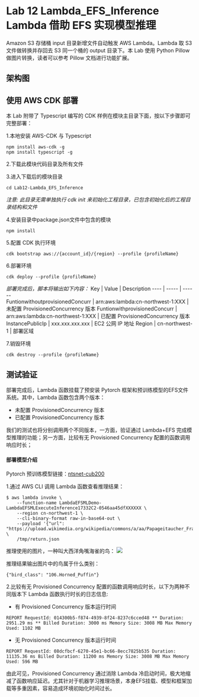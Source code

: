 # Lab 12 Lambda_EFS_Inference Lambda 借助 EFS 实现模型推理
Amazon S3 存储桶 input 目录新增文件自动触发 AWS Lambda。Lambda 取 S3 文件做转换并存回去 S3 同一个桶的 output 目录下。本 Lab 使用 Python Pillow 做图片转换，读者可以参考 Pillow 文档进行功能扩展。 

## 架构图


## 使用 AWS CDK 部署
本 Lab 附带了 Typescript 编写的 CDK 样例在模块主目录下面，按以下步骤即可完整部署： 

1.本地安装 AWS-CDK 与 Typescript
```
npm install aws-cdk -g
npm install typescript -g
```
2.下载此模块代码目录及所有文件

3.进入下载后的模块目录
```
cd Lab12-Lambda_EFS_Inference
```
_注意: 此目录无需单独执行 cdk init 来初始化工程目录，已包含初始化后的工程目录结构和文件_

4.安装目录中package.json文件中包含的模块
```
npm install
```
5.配置 CDK 执行环境
```
cdk bootstrap aws://{account_id}/{region} --profile {profileName}
```
6.部署环境
```
cdk deploy --profile {profileName}
```
_部署完成后，脚本将输出如下内容：_
Key  | Value  | Description
---- | ----- | ------  
FuntionwithoutprovisionedConcurr  | arn:aws:lambda:cn-northwest-1:XXX | 未配置 ProvisionedConcurrency 版本
FuntionwithprovisionedConcurr  | arn:aws:lambda:cn-northwest-1:XXX | 已配置 ProvisionedConcurrency 版本
InstancePublicIp  | xxx.xxx.xxx.xxx | EC2 公网 IP 地址
Region  | cn-northwest-1 | 部署区域

7.销毁环境
```
cdk destroy --profile {profileName}
```

## 测试验证
部署完成后，Lambda 函数挂载了预安装 Pytorch 框架和预训练模型的EFS文件系统。其中，Lambda 函数包含两个版本：
* 未配置 ProvisionedConcurrency 版本
* 已配置 ProvisionedConcurrency 版本

我们的测试也将分别调用两个不同版本，一方面，验证通过 Lambda+EFS 完成模型推理的功能；另一方面，比较有无 Provisioned Concurrency 配置的函数调用响应时长；

#### 部署模型介绍
Pytorch 预训练模型链接：[ntsnet-cub200](https://pytorch.org/hub/nicolalandro_ntsnet-cub200_ntsnet/)

1.通过 AWS CLI 调用 Lambda 函数查看推理结果： 
```
$ aws lambda invoke \
    --function-name LambdaEFSMLDemo-LambdaEFSMLExecuteInference17332C2-0546aa45dfXXXXXX \
    --region cn-northwest-1 \
    --cli-binary-format raw-in-base64-out \
    --payload '{"url": "https://upload.wikimedia.org/wikipedia/commons/a/aa/Papageitaucher_Fratercula_arctica.jpg"}' \
    /tmp/return.json 
```
推理使用的图片，一种叫大西洋角嘴海雀的鸟：
![](https://upload.wikimedia.org/wikipedia/commons/a/aa/Papageitaucher_Fratercula_arctica.jpg)  

推理结果输出图片中的鸟属于什么类别：
```
{"bird_class": "106.Horned_Puffin"}
```

2.比较有无 Provisioned Concurrency 配置的函数调用响应时长，以下为两种不同版本下 Lambda 函数执行时长的日志信息:
* 有 Provisioned Concurrency 版本运行时间
```
REPORT RequestId: 014300b5-f874-4939-8f24-8237c6cced48 ** Duration: 2951.29 ms ** Billed Duration: 3000 ms Memory Size: 3008 MB Max Memory Used: 1102 MB
```

* 无 Provisioned Concurrency 版本运行时间
```
REPORT RequestId: 08dcfbcf-6270-45e1-bc66-8ecc7825b535 Duration: 11135.36 ms Billed Duration: 11200 ms Memory Size: 3008 MB Max Memory Used: 596 MB
```

由此可见，Provisioned Concurrency 通过消除 Lambda 冷启动时间，极大地缩减了函数响应延迟。尤其针对于机器学习推理场景，本身EFS挂载、模型和框架加载等多重因素，容易造成环境初始化时间过长。
